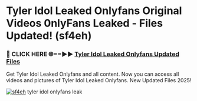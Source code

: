 # Tyler Idol Leaked Onlyfans Original Videos 0nlyFans Leaked - Files Updated! (sf4eh)

<h3>🔴 CLICK HERE 🌐==►► <a href="https://tinyurl.com/x26r9saj" rel="nofollow">Tyler Idol Leaked Onlyfans Updated Files</a></h3>

Get Tyler Idol Leaked Onlyfans and all content. Now you can access all videos and pictures of Tyler Idol Leaked Onlyfans. New Updated Files 2025!

[![sf4eh](https://i.imgur.com/LkgZPqh.gif)](https://tinyurl.com/x26r9saj)
tyler idol onlyfans leak